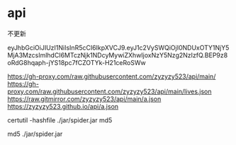# api
不更新

eyJhbGciOiJIUzI1NiIsInR5cCI6IkpXVCJ9.eyJ1c2VySWQiOjI0NDUxOTY1NjY5MjA3MzcsImlhdCI6MTczNjk1NDcyMywiZXhwIjoxNzY5Nzg2NzIzfQ.BEP9z8oRdG8hqaph-jYS18pc7fCZOTYk-H21ceRoSWw



https://gh-proxy.com/raw.githubusercontent.com/zyzyzy523/api/main/
https://gh-proxy.com/raw.githubusercontent.com/zyzyzy523/api/main/lives.json
https://raw.gitmirror.com/zyzyzy523/api/main/a.json
https://zyzyzy523.github.io/api/a.json


certutil -hashfile ./jar/spider.jar md5

md5 ./jar/spider.jar